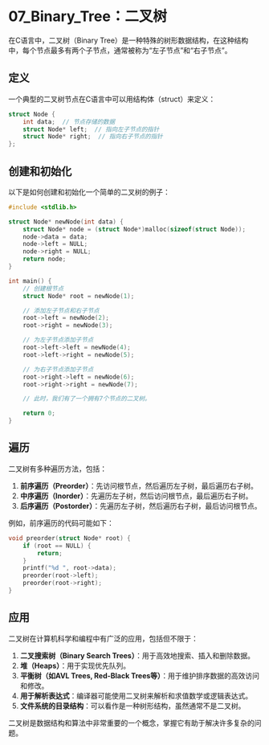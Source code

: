 # 07_Binary_Tree：二叉树
在C语言中，二叉树（Binary Tree）是一种特殊的树形数据结构，在这种结构中，每个节点最多有两个子节点，通常被称为“左子节点”和“右子节点”。

## 定义
一个典型的二叉树节点在C语言中可以用结构体（struct）来定义：
```c
struct Node {
    int data;  // 节点存储的数据
    struct Node* left;  // 指向左子节点的指针
    struct Node* right;  // 指向右子节点的指针
};
```

## 创建和初始化
以下是如何创建和初始化一个简单的二叉树的例子：
```c
#include <stdlib.h>

struct Node* newNode(int data) {
    struct Node* node = (struct Node*)malloc(sizeof(struct Node));
    node->data = data;
    node->left = NULL;
    node->right = NULL;
    return node;
}

int main() {
    // 创建根节点
    struct Node* root = newNode(1);

    // 添加左子节点和右子节点
    root->left = newNode(2);
    root->right = newNode(3);

    // 为左子节点添加子节点
    root->left->left = newNode(4);
    root->left->right = newNode(5);

    // 为右子节点添加子节点
    root->right->left = newNode(6);
    root->right->right = newNode(7);

    // 此时，我们有了一个拥有7个节点的二叉树。

    return 0;
}
```

## 遍历
二叉树有多种遍历方法，包括：

1. **前序遍历（Preorder）**：先访问根节点，然后遍历左子树，最后遍历右子树。
2. **中序遍历（Inorder）**：先遍历左子树，然后访问根节点，最后遍历右子树。
3. **后序遍历（Postorder）**：先遍历左子树，然后遍历右子树，最后访问根节点。

例如，前序遍历的代码可能如下：
```c
void preorder(struct Node* root) {
    if (root == NULL) {
        return;
    }
    printf("%d ", root->data);
    preorder(root->left);
    preorder(root->right);
}
```

## 应用
二叉树在计算机科学和编程中有广泛的应用，包括但不限于：

1. **二叉搜索树（Binary Search Trees）**：用于高效地搜索、插入和删除数据。
2. **堆（Heaps）**：用于实现优先队列。
3. **平衡树（如AVL Trees, Red-Black Trees等）**：用于维护排序数据的高效访问和修改。
4. **用于解析表达式**：编译器可能使用二叉树来解析和求值数学或逻辑表达式。
5. **文件系统的目录结构**：可以看作是一种树形结构，虽然通常不是二叉树。

二叉树是数据结构和算法中非常重要的一个概念，掌握它有助于解决许多复杂的问题。